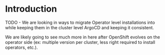 # Introduction
TODO - We are looking in ways to migrate Operator level installations into while keeping them in the cluster level ArgoCD and keeping it consistent.

We are likely going to see much more in here after OpenShift evolves on the operator side (ex: multiple version per cluster, less right required to install operators, etc.).